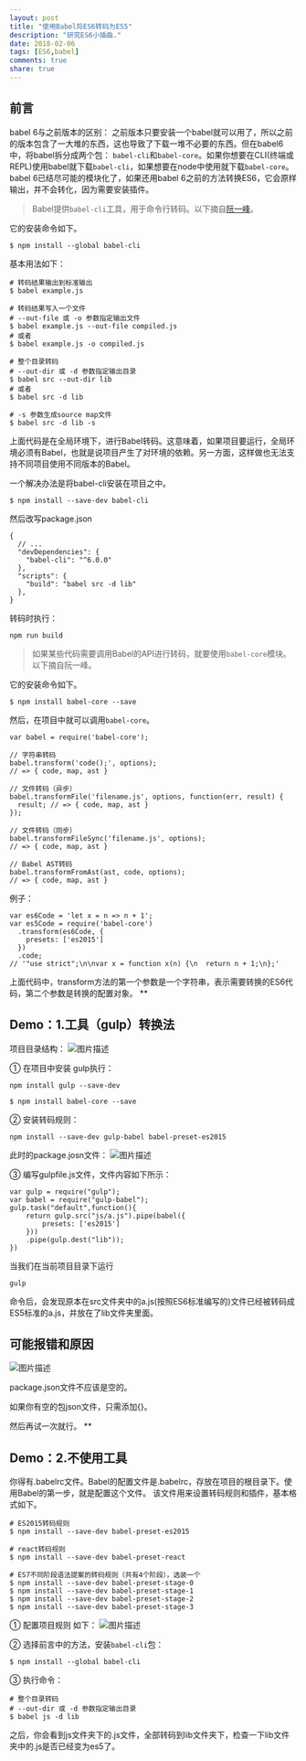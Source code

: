 ```yaml
---
layout: post
title: "使用Babel将ES6转码为ES5"
description: "研究ES6小插曲."
date: 2018-02-06
tags: [ES6,babel]
comments: true
share: true
---
```


**前言**
--

babel 6与之前版本的区别：
之前版本只要安装一个babel就可以用了，所以之前的版本包含了一大堆的东西，这也导致了下载一堆不必要的东西。但在babel6中，将babel拆分成两个包：
`babel-cli`和`babel-core`。如果你想要在CLI(终端或REPL)使用babel就下载`babel-cli`，如果想要在node中使用就下载`babel-core`。
babel 6已结尽可能的模块化了，如果还用babel 6之前的方法转换ES6，它会原样输出，并不会转化，因为需要安装插件。

> Babel提供`babel-cli`工具，用于命令行转码。以下摘自[阮一峰][1]。

它的安装命令如下。

```
$ npm install --global babel-cli
```
基本用法如下：

```
# 转码结果输出到标准输出
$ babel example.js

# 转码结果写入一个文件
# --out-file 或 -o 参数指定输出文件
$ babel example.js --out-file compiled.js
# 或者
$ babel example.js -o compiled.js

# 整个目录转码
# --out-dir 或 -d 参数指定输出目录
$ babel src --out-dir lib
# 或者
$ babel src -d lib

# -s 参数生成source map文件
$ babel src -d lib -s
```
上面代码是在全局环境下，进行Babel转码。这意味着，如果项目要运行，全局环境必须有Babel，也就是说项目产生了对环境的依赖。另一方面，这样做也无法支持不同项目使用不同版本的Babel。

一个解决办法是将babel-cli安装在项目之中。

```
$ npm install --save-dev babel-cli
```
然后改写package.json
```
{
  // ...
  "devDependencies": {
    "babel-cli": "^6.0.0"
  },
  "scripts": {
    "build": "babel src -d lib"
  },
}
```
转码时执行：

```
npm run build
```

> 如果某些代码需要调用Babel的API进行转码，就要使用`babel-core`模块。以下摘自阮一峰。

它的安装命令如下。

```
$ npm install babel-core --save
```
然后，在项目中就可以调用`babel-core`。

```
var babel = require('babel-core');

// 字符串转码
babel.transform('code();', options);
// => { code, map, ast }

// 文件转码（异步）
babel.transformFile('filename.js', options, function(err, result) {
  result; // => { code, map, ast }
});

// 文件转码（同步）
babel.transformFileSync('filename.js', options);
// => { code, map, ast }

// Babel AST转码
babel.transformFromAst(ast, code, options);
// => { code, map, ast }
```
例子：

```
var es6Code = 'let x = n => n + 1';
var es5Code = require('babel-core')
  .transform(es6Code, {
    presets: ['es2015']
  })
  .code;
// '"use strict";\n\nvar x = function x(n) {\n  return n + 1;\n};'
```
上面代码中，transform方法的第一个参数是一个字符串，表示需要转换的ES6代码，第二个参数是转换的配置对象。
**

**Demo：1.工具（gulp）转换法**
----
项目目录结构：
![图片描述][2]

① 在项目中安装 gulp执行：

```
npm install gulp --save-dev

$ npm install babel-core --save
```
② 安装转码规则：

```
npm install --save-dev gulp-babel babel-preset-es2015
```
此时的package.josn文件：
![图片描述][3]

③ 编写gulpfile.js文件，文件内容如下所示：

```
var gulp = require("gulp");
var babel = require("gulp-babel");
gulp.task("default",function(){
    return gulp.src("js/a.js").pipe(babel({
        presets: ['es2015']
    }))
    .pipe(gulp.dest("lib"));
})
```
当我们在当前项目目录下运行

```
gulp
```

命令后，会发现原本在src文件夹中的a.js(按照ES6标准编写的)文件已经被转码成ES5标准的a.js，并放在了lib文件夹里面。



**可能报错和原因**
-------
![图片描述][4]

package.json文件不应该是空的。

如果你有空的包json文件，只需添加{}。

然后再试一次就行。
**

**Demo：2.不使用工具**
------------
你得有.babelrc文件。Babel的配置文件是.babelrc，存放在项目的根目录下。使用Babel的第一步，就是配置这个文件。
该文件用来设置转码规则和插件，基本格式如下。

```
# ES2015转码规则
$ npm install --save-dev babel-preset-es2015

# react转码规则
$ npm install --save-dev babel-preset-react

# ES7不同阶段语法提案的转码规则（共有4个阶段），选装一个
$ npm install --save-dev babel-preset-stage-0
$ npm install --save-dev babel-preset-stage-1
$ npm install --save-dev babel-preset-stage-2
$ npm install --save-dev babel-preset-stage-3
```

① 配置项目规则 如下：
![图片描述][5]

② 选择前言中的方法，安装`babel-cli`包：

```
$ npm install --global babel-cli
```
③ 执行命令：

```
# 整个目录转码
# --out-dir 或 -d 参数指定输出目录
$ babel js -d lib 
```
之后，你会看到js文件夹下的.js文件，全部转码到lib文件夹下，检查一下lib文件夹中的.js是否已经变为es5了。

  [1]: http://www.ruanyifeng.com/blog/2016/01/babel.html
  [2]: /images/20180206/1.png
  [3]: /images/20180206/3.png
  [4]: /images/20180206/2.png
  [5]: /images/20180206/4.png